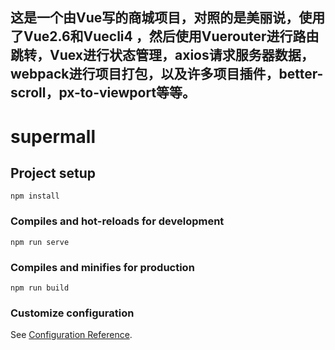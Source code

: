 ## 这是一个由Vue写的商城项目，对照的是美丽说，使用了Vue2.6和Vuecli4 ，然后使用Vuerouter进行路由跳转，Vuex进行状态管理，axios请求服务器数据，webpack进行项目打包，以及许多项目插件，better-scroll，px-to-viewport等等。

# supermall

## Project setup
```
npm install
```

### Compiles and hot-reloads for development
```
npm run serve
```

### Compiles and minifies for production
```
npm run build
```

### Customize configuration
See [Configuration Reference](https://cli.vuejs.org/config/).
